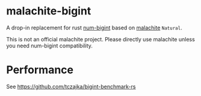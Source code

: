 # malachite-bigint

A drop-in replacement for rust [num-bigint](https://github.com/rust-num/num-bigint) based on [malachite](https://github.com/mhogrefe/malachite) `Natural`.

This is not an official malachite project. Please directly use malachite unless you need num-bigint compatibility.

# Performance

See https://github.com/tczajka/bigint-benchmark-rs
